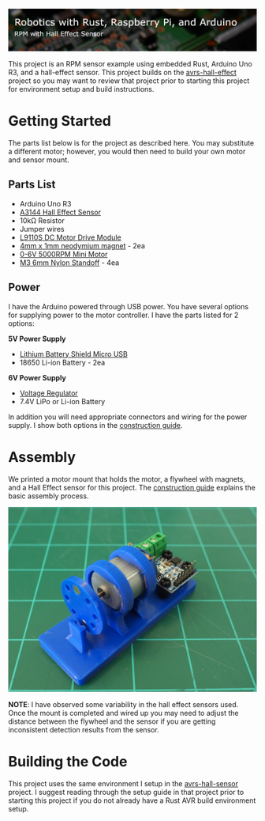 ![Banner](images/banner.png "Banner")

This project is an RPM sensor example using embedded Rust, Arduino Uno R3, and a hall-effect sensor. This project builds on the [avrs-hall-effect](https://gihub.com/bytetrail/avrs-hall-effect) project so you may want to review that project prior to starting this project for environment setup and build instructions.

# Getting Started

The parts list below is for the project as described here. You may substitute a different motor; however, you would then need to build your own motor and sensor mount.

## Parts List
* Arduino Uno R3
* [A3144 Hall Effect Sensor](https://www.amazon.com/gp/product/B07QNX6HWT)
* 10k&#x3a9; Resistor
* Jumper wires
* [L9110S DC Motor Drive Module](https://www.amazon.com/gp/product/B00M0F243E)
* [4mm x 1mm neodymium magnet](https://www.amazon.com/gp/product/B076Q8SMBJ) - 2ea
* [0-6V 5000RPM Mini Motor](https://amazon.com/https://www.amazon.com/gp/product/B07YBVQZNJ)
* [M3 6mm Nylon Standoff](https://www.amazon.com/gp/product/B014K8MXO8/) - 4ea

## Power
I have the Arduino powered through USB power. You have several options for supplying power to the motor controller. I have the parts listed for 2 options:

__5V Power Supply__
* [Lithium Battery Shield Micro USB](https://www.amazon.com/gp/product/B07SZKNST4)
* 18650 Li-ion Battery - 2ea

__6V Power Supply__
* [Voltage Regulator](https://www.amazon.com/gp/product/B07WQJ2GD6)
* 7.4V LiPo or Li-ion Battery

In addition you will need appropriate connectors and wiring for the power supply. I show both options in the [construction guide](CONSTRUCTION.md).



# Assembly
We printed a motor mount that holds the motor, a flywheel with magnets, and a Hall Effect sensor for this project. The [construction guide](CONSTRUCTION.md) explains the basic assembly process.

![Completed](images/assembly-007.png)

__NOTE__: I have observed some variability in the hall effect sensors used. Once the mount is completed and wired up you may need to adjust the distance between the flywheel and the sensor if you are getting inconsistent detection results from the sensor.

# Building the Code
This project uses the same environment I setup in the [avrs-hall-sensor](https://github.com/bytetrail/avrs-hall-sensor) project. I suggest reading through the setup guide in that project prior to starting this project if you do not already have a Rust AVR build environment setup.
